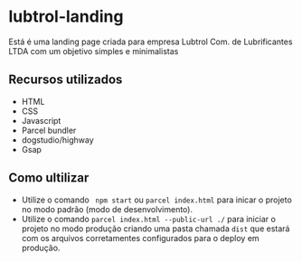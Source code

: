 # lubtrol-landing

Está é uma landing page criada para empresa Lubtrol Com. de Lubrificantes LTDA com um objetivo simples e minimalistas

## Recursos utilizados

- HTML
- CSS
- Javascript
- Parcel bundler
- dogstudio/highway
- Gsap



## Como ultilizar

- Utilize o comando ```  npm start ``` ou ``` parcel index.html ``` para inicar o projeto no modo padrão (modo de desenvolvimento).
- Utilize o comando ``` parcel index.html --public-url ./ ``` para iniciar o projeto no modo produção criando uma pasta chamada ``` dist ``` que estará com os arquivos corretamentes configurados para o deploy em produção.
